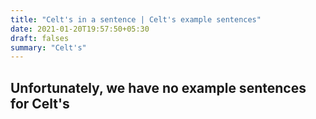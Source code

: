 ```yaml
---
title: "Celt's in a sentence | Celt's example sentences"
date: 2021-01-20T19:57:50+05:30
draft: falses
summary: "Celt's"
---
```

## Unfortunately, we have no example sentences for Celt's                 
